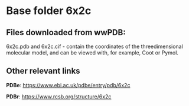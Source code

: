 # Base folder 6x2c

## Files downloaded from wwPDB:

6x2c.pdb and 6x2c.cif - contain the coordinates of the threedimensional molecular model, and can be viewed with, for example, Coot or Pymol.



## Other relevant links 
**PDBe**:  https://www.ebi.ac.uk/pdbe/entry/pdb/6x2c
 
**PDBr**: https://www.rcsb.org/structure/6x2c 
